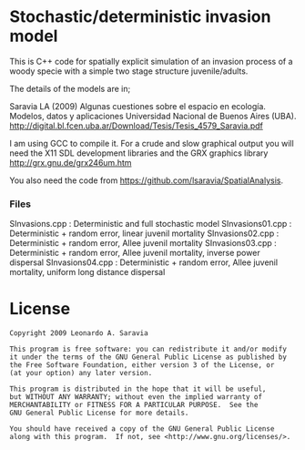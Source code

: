 
Stochastic/deterministic invasion model 
===================================================

This is C++ code for spatially explicit simulation of an invasion process of a woody specie with a simple two stage structure juvenile/adults. 

The details of the models are in;

Saravia LA (2009) Algunas cuestiones sobre el espacio en ecología. Modelos, datos y aplicaciones Universidad Nacional de Buenos Aires (UBA).
<http://digital.bl.fcen.uba.ar/Download/Tesis/Tesis_4579_Saravia.pdf>


I am using GCC to compile it. For a crude and slow graphical output you will need the X11 SDL development libraries and the GRX graphics library http://grx.gnu.de/grx246um.htm

You also need the code from https://github.com/lsaravia/SpatialAnalysis.

### Files

SInvasions.cpp :    Deterministic and full stochastic model 
SInvasions01.cpp :    Deterministic + random error, linear juvenil mortality 
SInvasions02.cpp :    Deterministic + random error, Allee juvenil mortality 
SInvasions03.cpp :    Deterministic + random error, Allee juvenil mortality, inverse power dispersal
SInvasions04.cpp :    Deterministic + random error, Allee juvenil mortality, uniform long distance dispersal 

License
=======

	Copyright 2009 Leonardo A. Saravia
 
    This program is free software: you can redistribute it and/or modify
    it under the terms of the GNU General Public License as published by
    the Free Software Foundation, either version 3 of the License, or
    (at your option) any later version.

    This program is distributed in the hope that it will be useful,
    but WITHOUT ANY WARRANTY; without even the implied warranty of
    MERCHANTABILITY or FITNESS FOR A PARTICULAR PURPOSE.  See the
    GNU General Public License for more details.

    You should have received a copy of the GNU General Public License
    along with this program.  If not, see <http://www.gnu.org/licenses/>.
 
